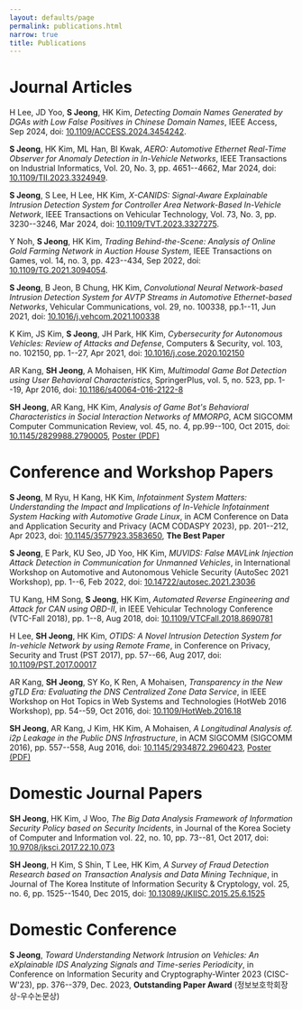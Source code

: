 ```yaml
---
layout: defaults/page
permalink: publications.html
narrow: true
title: Publications
---
```


# Journal Articles

H Lee, JD Yoo, **S Jeong**, HK Kim, *Detecting Domain Names Generated by DGAs with Low False Positives in Chinese Domain Names*, IEEE Access, Sep 2024, doi: [10.1109/ACCESS.2024.3454242](https://doi.org/10.1109/ACCESS.2024.3454242).

**S Jeong**, HK Kim, ML Han, BI Kwak, *AERO: Automotive Ethernet Real-Time Observer for Anomaly Detection in In-Vehicle Networks*, IEEE Transactions on Industrial Informatics, Vol. 20, No. 3, pp. 4651--4662, Mar 2024, doi: [10.1109/TII.2023.3324949](https://doi.org/10.1109/TII.2023.3324949).

**S Jeong**, S Lee, H Lee, HK Kim, *X-CANIDS: Signal-Aware Explainable Intrusion Detection System for Controller Area Network-Based In-Vehicle Network*, IEEE Transactions on Vehicular Technology, Vol. 73, No. 3, pp. 3230--3246, Mar 2024, doi: [10.1109/TVT.2023.3327275](https://doi.org/10.1109/TVT.2023.3327275).

Y Noh, **S Jeong**, HK Kim, *Trading Behind-the-Scene: Analysis of Online Gold Farming Network in Auction House System*, IEEE Transactions on Games, vol. 14, no. 3, pp. 423--434, Sep 2022, doi: [10.1109/TG.2021.3094054](https://dx.doi.org/10.1109/TG.2021.3094054).

**S Jeong**, B Jeon, B Chung, HK Kim, *Convolutional Neural Network-based Intrusion Detection System for AVTP Streams in Automotive Ethernet-based Networks*, Vehicular Communications, vol. 29, no. 100338, pp.1--11, Jun 2021, doi: [10.1016/j.vehcom.2021.100338](https://dx.doi.org/10.1016/j.vehcom.2021.100338)

K Kim, JS Kim, **S Jeong**, JH Park, HK Kim, *Cybersecurity for Autonomous Vehicles: Review of Attacks and Defense*, Computers & Security, vol. 103, no. 102150, pp. 1--27, Apr 2021, doi: [10.1016/j.cose.2020.102150](https://dx.doi.org/10.1016/j.cose.2020.102150)

AR Kang, **SH Jeong**, A Mohaisen, HK Kim, *Multimodal Game Bot Detection using User Behavioral Characteristics*, SpringerPlus, vol. 5, no. 523, pp. 1--19, Apr 2016, doi: [10.1186/s40064-016-2122-8](https://dx.doi.org/10.1186/s40064-016-2122-8)

**SH Jeong**, AR Kang, HK Kim, *Analysis of Game Bot's Behavioral Characteristics in Social Interaction Networks of MMORPG*, ACM SIGCOMM Computer Communication Review, vol. 45, no. 4, pp.99--100, Oct 2015, doi: [10.1145/2829988.2790005](https://dx.doi.org/10.1145/2829988.2790005), [Poster (PDF)](rsrc/pdf/SIGCOMM_2015%20POSTER.pdf)

# Conference and Workshop Papers

**S Jeong**, M Ryu, H Kang, HK Kim, *Infotainment System Matters: Understanding the Impact and Implications of In-Vehicle Infotainment System Hacking with Automotive Grade Linux*, in ACM Conference on Data and Application Security and Privacy (ACM CODASPY 2023), pp. 201--212, Apr 2023, doi: [10.1145/3577923.3583650](https://doi.org/10.1145/3577923.3583650), **The Best Paper**

**S Jeong**, E Park, KU Seo, JD Yoo, HK Kim, *MUVIDS: False MAVLink Injection Attack Detection in Communication for Unmanned Vehicles*, in International Workshop on Automotive and Autonomous Vehicle Security (AutoSec 2021 Workshop), pp. 1--6, Feb 2022, doi: [10.14722/autosec.2021.23036](https://dx.doi.org/10.14722/autosec.2021.23036)

TU Kang, HM Song, **S Jeong**, HK Kim, *Automated Reverse Engineering and Attack for CAN using OBD-II*, in IEEE Vehicular Technology Conference (VTC-Fall 2018), pp. 1--8, Aug 2018, doi: [10.1109/VTCFall.2018.8690781](https://dx.doi.org/10.1109/VTCFall.2018.8690781)

H Lee, **SH Jeong**, HK Kim, *OTIDS: A Novel Intrusion Detection System for In-vehicle Network by using Remote Frame*, in Conference on Privacy, Security and Trust (PST 2017), pp. 57--66, Aug 2017, doi: [10.1109/PST.2017.00017](https://dx.doi.org/10.1109/PST.2017.00017)


AR Kang, **SH Jeong**, SY Ko, K Ren, A Mohaisen, *Transparency in the New gTLD Era: Evaluating the DNS Centralized Zone Data Service*, in IEEE Workshop on Hot Topics in Web Systems and Technologies (HotWeb 2016 Workshop), pp. 54--59, Oct 2016, doi: [10.1109/HotWeb.2016.18](https://dx.doi.org/10.1109/HotWeb.2016.18)

**SH Jeong**, AR Kang, J Kim, HK Kim, A Mohaisen, *A Longitudinal Analysis of. i2p Leakage in the Public DNS Infrastructure*, in ACM SIGCOMM (SIGCOMM 2016), pp. 557--558, Aug 2016, doi: [10.1145/2934872.2960423](https://dx.doi.org/10.1145/2934872.2960423), [Poster (PDF)](rsrc/pdf/SIGCOMM_2016%20POSTER.pdf)

# Domestic Journal Papers

**SH Jeong**, HK Kim, J Woo, *The Big Data Analysis Framework of Information Security Policy based on Security Incidents*, in Journal of the Korea Society of Computer and Information vol. 22, no. 10, pp. 73--81, Oct 2017, doi: [10.9708/jksci.2017.22.10.073](https://dx.doi.org/10.9708/jksci.2017.22.10.073)

**SH Jeong**, H Kim, S Shin, T Lee, HK Kim, *A Survey of Fraud Detection Research based on Transaction Analysis and Data Mining Technique*, in Journal of The Korea Institute of Information Security & Cryptology, vol. 25, no. 6, pp. 1525--1540, Dec 2015, doi: [10.13089/JKIISC.2015.25.6.1525](https://dx.doi.org/10.13089/JKIISC.2015.25.6.1525)

# Domestic Conference

**S Jeong**, *Toward Understanding Network Intrusion on Vehicles: An eXplainable IDS Analyzing Signals and Time-series Periodicity*, in Conference on Information Security and Cryptography-Winter 2023 (CISC-W'23), pp. 376--379, Dec. 2023, **Outstanding Paper Award** (정보보호학회장상-우수논문상)
